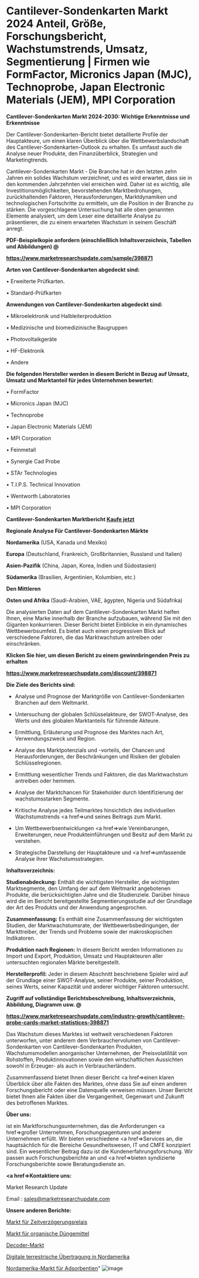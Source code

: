 # Cantilever-Sondenkarten Markt 2024 Anteil, Größe, Forschungsbericht, Wachstumstrends, Umsatz, Segmentierung | Firmen wie FormFactor, Micronics Japan (MJC), Technoprobe, Japan Electronic Materials (JEM), MPI Corporation

<strong>Cantilever-Sondenkarten Markt 2024-2030: Wichtige Erkenntnisse und Erkenntnisse</strong>

Der Cantilever-Sondenkarten-Bericht bietet detaillierte Profile der Hauptakteure, um einen klaren Überblick über die Wettbewerbslandschaft des Cantilever-Sondenkarten-Outlook zu erhalten. Es umfasst auch die Analyse neuer Produkte, den Finanzüberblick, Strategien und Marketingtrends.

Cantilever-Sondenkarten Markt - Die Branche hat in den letzten zehn Jahren ein solides Wachstum verzeichnet, und es wird erwartet, dass sie in den kommenden Jahrzehnten viel erreichen wird. Daher ist es wichtig, alle Investitionsmöglichkeiten, bevorstehenden Marktbedrohungen, zurückhaltenden Faktoren, Herausforderungen, Marktdynamiken und technologischen Fortschritte zu ermitteln, um die Position in der Branche zu stärken. Die vorgeschlagene Untersuchung hat alle oben genannten Elemente analysiert, um dem Leser eine detaillierte Analyse zu präsentieren, die zu einem erwarteten Wachstum in seinem Geschäft anregt.



<strong><b>PDF-Beispielkopie anfordern (einschließlich Inhaltsverzeichnis, Tabellen und Abbildungen) @ </b></strong>

<strong><a href=https://www.marketresearchupdate.com/sample/398871>

<strong>https://www.marketresearchupdate.com/sample/398871</u></a></strong></strong>



<strong>Arten von Cantilever-Sondenkarten abgedeckt sind:</strong>

• Erweiterte Prüfkarten.

• Standard-Prüfkarten



<strong>Anwendungen von Cantilever-Sondenkarten abgedeckt sind:</strong>

• Mikroelektronik und Halbleiterproduktion

• Medizinische und biomedizinische Baugruppen

• Photovoltaikgeräte

• HF-Elektronik

• Andere



<strong>Die folgenden Hersteller werden in diesem Bericht in Bezug auf Umsatz, Umsatz und Marktanteil für jedes Unternehmen bewertet:</strong>

• FormFactor

• Micronics Japan (MJC)

• Technoprobe

• Japan Electronic Materials (JEM)

• MPI Corporation

• Feinmetall

• Synergie Cad Probe

• STAr Technologies

• T.I.P.S. Technical Innovation

• Wentworth Laboratories

• MPI Corporation



<strong>Cantilever-Sondenkarten Marktbericht <a href=https://www.marketresearchupdate.com/buynow/398871>Kaufe jetzt</a></strong>



<strong>Regionale Analyse Für Cantilever-Sondenkarten Märkte</strong>



<strong>Nordamerika</strong> (USA, Kanada und Mexiko)



<strong>Europa</strong> (Deutschland, Frankreich, Großbritannien, Russland und Italien)



<strong>Asien-Pazifik</strong> (China, Japan, Korea, Indien und Südostasien)



<strong>Südamerika</strong> (Brasilien, Argentinien, Kolumbien, etc.)



<strong>Den Mittleren</strong> 

<strong>Osten und Afrika</strong> (Saudi-Arabien, VAE, ägypten, Nigeria und Südafrika)

Die analysierten Daten auf dem Cantilever-Sondenkarten Markt helfen Ihnen, eine Marke innerhalb der Branche aufzubauen, während Sie mit den Giganten konkurrieren. Dieser Bericht bietet Einblicke in ein dynamisches Wettbewerbsumfeld. Es bietet auch einen progressiven Blick auf verschiedene Faktoren, die das Marktwachstum antreiben oder einschränken.



<strong>Klicken Sie hier, um diesen Bericht zu einem gewinnbringenden Preis zu erhalten
</strong>

<strong><a href=https://www.marketresearchupdate.com/discount/398871>https://www.marketresearchupdate.com/discount/398871</b></u></strong></a>



<strong>Die Ziele des Berichts sind:</strong>

- Analyse und Prognose der Marktgröße von Cantilever-Sondenkarten Branchen auf dem Weltmarkt.

- Untersuchung der globalen Schlüsselakteure, der SWOT-Analyse, des Werts und des globalen Marktanteils für führende Akteure.

- Ermittlung, Erläuterung und Prognose des Marktes nach Art, Verwendungszweck und Region.

- Analyse des Marktpotenzials und -vorteils, der Chancen und Herausforderungen, der Beschränkungen und Risiken der globalen Schlüsselregionen.

- Ermittlung wesentlicher Trends und Faktoren, die das Marktwachstum antreiben oder hemmen.

- Analyse der Marktchancen für Stakeholder durch Identifizierung der wachstumsstarken Segmente.

- Kritische Analyse jedes Teilmarktes hinsichtlich des individuellen Wachstumstrends <a href=>und</a> seines Beitrags zum Markt.

- Um Wettbewerbsentwicklungen <a href=>wie</a> Vereinbarungen, Erweiterungen, neue Produkteinführungen und Besitz auf dem Markt zu verstehen.

- Strategische Darstellung der Hauptakteure und <a href=>umfas</a>sende Analyse ihrer Wachstumsstrategien.



<strong>Inhaltsverzeichnis:</strong>



<strong>Studienabdeckung:</strong> Enthält die wichtigsten Hersteller, die wichtigsten Marktsegmente, den Umfang der auf dem Weltmarkt angebotenen Produkte, die berücksichtigten Jahre und die Studienziele. Darüber hinaus wird die im Bericht bereitgestellte Segmentierungsstudie auf der Grundlage der Art des Produkts und der Anwendung angesprochen.



<strong>Zusammenfassung:</strong> Es enthält eine Zusammenfassung der wichtigsten Studien, der Marktwachstumsrate, der Wettbewerbsbedingungen, der Markttreiber, der Trends und Probleme sowie der makroskopischen Indikatoren.



<strong>Produktion nach Regionen:</strong> In diesem Bericht werden Informationen zu Import und Export, Produktion, Umsatz und Hauptakteuren aller untersuchten regionalen Märkte bereitgestellt.



<strong>Herstellerprofil:</strong> Jeder in diesem Abschnitt beschriebene Spieler wird auf der Grundlage einer SWOT-Analyse, seiner Produkte, seiner Produktion, seines Werts, seiner Kapazität und anderer wichtiger Faktoren untersucht.



<strong><b>Zugriff auf vollständige Berichtsbeschreibung, Inhaltsverzeichnis, Abbildung, Diagramm usw. @ </b></strong>

<strong><a href=https://www.marketresearchupdate.com/industry-growth/cantilever-probe-cards-market-statistices-398871>https://www.marketresearchupdate.com/industry-growth/cantilever-probe-cards-market-statistices-398871</a></strong>

Das Wachstum dieses Marktes ist weltweit verschiedenen Faktoren unterworfen, unter anderem dem Verbrauchervolumen von Cantilever-Sondenkarten von Cantilever-Sondenkarten Produkten, Wachstumsmodellen anorganischer Unternehmen, der Preisvolatilität von Rohstoffen, Produktinnovationen sowie den wirtschaftlichen Aussichten sowohl in Erzeuger- als auch in Verbraucherländern.

Zusammenfassend bietet Ihnen dieser Bericht <a href=>einen</a> klaren Überblick über alle Fakten des Marktes, ohne dass Sie auf einen anderen Forschungsbericht oder eine Datenquelle verweisen müssen. Unser Bericht bietet Ihnen alle Fakten über die Vergangenheit, Gegenwart und Zukunft des betroffenen Marktes.



<strong>Über uns:</strong>

 ist ein Marktforschungsunternehmen, das die Anforderungen <a href=>großer</a> Unternehmen, Forschungsagenturen und anderer Unternehmen erfüllt. Wir bieten verschiedene <a href=>Services</a> an, die hauptsächlich für die Bereiche Gesundheitswesen, IT und CMFE konzipiert sind. Ein wesentlicher Beitrag dazu ist die Kundenerfahrungsforschung. Wir passen auch Forschungsberichte an und <a href=>bieten</a> syndizierte Forschungsberichte sowie Beratungsdienste an.



<strong><a href=>Kontaktiere uns:</a></strong>

Market Research Update

Email : sales@marketresearchupdate.com



<strong>Unsere anderen Berichte:</strong>

<a href=https://www.linkedin.com/pulse/time-delay-relays-market-expected-witness>Markt für Zeitverzögerungsrelais</a>

<a href=https://www.linkedin.com/pulse/organic-fertilizer-market-size-trends>Markt für organische Düngemittel</a>

<a href=https://www.linkedin.com/pulse/decoder-market-2023-remarking-enormous-growth>Decoder-Markt</a>

<a href=https://www.linkedin.com/pulse/north-america-digital-terrestrial-transmission>Digitale terrestrische Übertragung in Nordamerika</a>

<a href=https://www.linkedin.com/pulse/north-america-adsorbents-market-2023-2030-new>Nordamerika-Markt für Adsorbentien</a>"
![image](https://github.com/RushikeshRI/news24analysis/assets/164026548/4c15d909-e024-477b-a03a-23c4cffce2b4)
